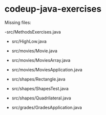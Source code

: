 # codeup-java-exercises


Missing files:

-src/MethodsExercises.java

- src/HighLow.java

- src/movies/Movie.java

- src/movies/MoviesArray.java

- src/movies/MoviesApplication.java

- src/shapes/Rectangle.java

- src/shapes/ShapesTest.java

- src/shapes/Quadrilateral.java

- src/grades/GradesApplication.java